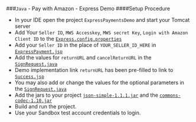###`Java` - Pay with Amazon - Express Demo
####Setup Procedure
* In your IDE open the project `ExpressPaymentsDemo` and start your Tomcat server
* Add Your `Seller ID`, `MWS Accesskey`, `MWS secret Key`, `Login with Amazon Client ID` to the [`Express.config.properties`](https://github.com/amzn/pay-with-amazon-express-demo/blob/master/java/ExpressPaymentsDemo/src/java/Express.config.properties)
* Add your `Seller ID` in the place of `YOUR_SELLER_ID_HERE` in [`ExpressPayment.jsp`](https://github.com/amzn/pay-with-amazon-express-demo/blob/master/java/ExpressPaymentsDemo/web/ExpressPayment.jsp)
* Add the values for `returnURL` and `cancelReturnURL` in the [`SignRequest.java`](https://github.com/amzn/pay-with-amazon-express-demo/blob/master/java/ExpressPaymentsDemo/src/java/SignRequest.java)
* Demo implementation link `returnURL` has been pre-filled to link to [`Success.jsp`](https://github.com/amzn/pay-with-amazon-express-demo/blob/master/java/ExpressPaymentsDemo/web/Sucess.jsp)
* You may also add or change the values for the optional parameters in the [`SignRequest.java`](https://github.com/amzn/pay-with-amazon-express-demo/blob/master/java/ExpressPaymentsDemo/src/java/SignRequest.java)
* Add the jars to your project [`json-simple-1.1.1.jar`](https://github.com/amzn/pay-with-amazon-express-demo/tree/master/java/ExpressPaymentsDemo/build/web/WEB-INF/lib) and the [`commons-codec-1.10.jar`](https://github.com/amzn/pay-with-amazon-express-demo/tree/master/java/ExpressPaymentsDemo/build/web/WEB-INF/lib)
* Build and run the project.
* Use your Sandbox test account credentials to login.
